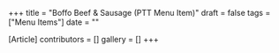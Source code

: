 +++
title = "Boffo Beef & Sausage (PTT Menu Item)"
draft = false
tags = ["Menu Items"]
date = ""

[Article]
contributors = []
gallery = []
+++